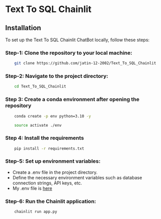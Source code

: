 # Text To SQL Chainlit

## Installation

To set up the Text To SQL Chainlit ChatBot locally, follow these steps:

### Step-1: Clone the repository to your local machine:
```bash
    git clone https://github.com/jatin-12-2002/Text_To_SQL_Chainlit
```

### Step-2: Navigate to the project directory:
```bash
    cd Text_To_SQL_Chainlit
```

### Step 3: Create a conda environment after opening the repository

```bash
    conda create -p env python=3.10 -y
```

```bash
    source activate ./env
```

### Step 4: Install the requirements
```bash
    pip install -r requirements.txt
```

### Step-5: Set up environment variables:
- Create a .env file in the project directory.
- Define the necessary environment variables such as database connection strings, API keys, etc.
- My .env file is [here](https://drive.google.com/file/d/1HadmVnwU_LLi_XvA9ci9MHFLsq_p3Y3o/view?usp=sharing)

### Step-6: Run the Chainlit application:
```bash
    chainlit run app.py
```